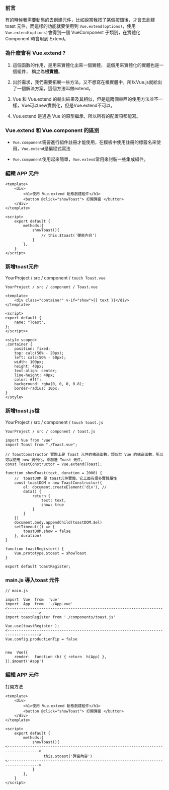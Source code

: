 ### 前言

有的時候我需要動態的去創建元件，比如說當我按了某個按鈕後，才會去創建 toast 元件，而這樣的功能就要使用到 `Vue.extend(options)`，使用`Vue.extend(options)`會得到一個 VueComponent 子類別，在實體化 Component 時會用到 Extend。

### 為什麼會有 Vue.extend ?

1. 這個函數的作用，是用來實體化出來一個實體， 這個用來實體化的實體也是一個組件， 稱之為**根實體**。

2. 出於需求，我們需要拓展一些方法，又不想寫在根實體中，所以Vue.js就給出了一個解決方案，這個方法叫做extend。

3. Vue 和 Vue.extend 的輸出結果及其相似，但是這兩個東西的使用方法並不一樣，Vue可以new實例化，但是Vue.extend不可以。

4. Vue.extend 是通過 Vue 的原型繼承，所以所有的配置項都能寫。


### Vue.extend 和 Vue.component 的區別

-   `Vue.component`需要進行組件註冊才能使用，在模板中使用註冊的標籤名來使用，`Vue.extend`是編程式寫法

-    `Vue.component`使用起來簡單，`Vue.extend`常用來封裝一些集成組件。


### 編輯 APP 元件

```
<template>
	<div>
		<h1>使用 Vue.extend 動態創建組件</h1>
		<button @click="showToast"> 打開彈窗 </button>
	</div>
</template>

<script>
	export default {
		methods:{
			showToast(){
				// this.$toast('彈窗內容')	
			}
		},	
	}
</script>
```

### 新增toast元件

YourProject / src / component / `touch Toast.vue`

```
YourProject / src / component / Toast.vue

<template>
    <div class="container" v-if="show">{{ text }}</div>
</template>

<script>
export default {
    name: "Toast",
};
</script>>

<style scoped>
.container {
    position: fixed;
    top: calc(50% - 20px);
    left: calc(50% - 50px);
    width: 100px;
    height: 40px;
    text-align: center;
    line-height: 40px;
    color: #fff;
    background: rgba(0, 0, 0, 0.8);
    border-radius: 10px;
}
</style>
```



### 新增toast.js檔

YourProject / src / component / `touch toast.js`



```
YourProject / src / component / toast.js

import Vue from 'vue'
import Toast from "./Toast.vue";

// ToastConstructor 實際上是 Toast 元件的構造函數，類似於 Vue 的構造函數，所以可以使用 new 實例化，來創造 Toast 元件。 
const ToastConstructor = Vue.extend(Toast); 

function showToast(text, duration = 2000) {
	//  toastDOM 是 toast元件實體，它上面有很多實體屬性
    const toastDOM = new ToastConstructor({
        el: document.createElement('div'), //
        data() {
            return {
                text: text,
                show: true
            }
        }
    })
    document.body.appendChild(toastDOM.$el)
    setTimeout(() => {
        toastDOM.show = false
    }, duration)
}

function toastRegister() {
    Vue.prototype.$toast = showToast
}

export default toastRegister;
```
### main.js 導入toast 元件

```
// main.js

import  Vue  from  'vue'
import  App  from  './App.vue'
<------------------------------------------------------------------------------------>
import toastRegister from './components/toast.js'

Vue.use(toastRegister );
<------------------------------------------------------------------------------------>
Vue.config.productionTip = false

  
new  Vue({
	render:  function (h) { return  h(App) },
}).$mount('#app')
```

### 編輯 APP 元件
打開方法
```
<template>
	<div>
		<h1>使用 Vue.extend 動態創建組件</h1>
		<button @click="showToast"> 打開彈窗 </button>
	</div>
</template>

<script>
	export default {
		methods:{
			showToast(){
<------------------------------------------------------------------------------------>
				 this.$toast('彈窗內容')	
<------------------------------------------------------------------------------------>
			}
		},	
	}
</script>
```